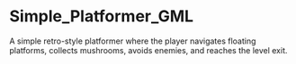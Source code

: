 # Simple_Platformer_GML
A simple retro-style platformer where the player navigates floating platforms, collects mushrooms, avoids enemies, and reaches the level exit.
